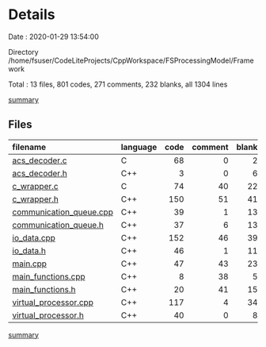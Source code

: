 # Details

Date : 2020-01-29 13:54:00

Directory /home/fsuser/CodeLiteProjects/CppWorkspace/FSProcessingModel/Framework

Total : 13 files,  801 codes, 271 comments, 232 blanks, all 1304 lines

[summary](results.md)

## Files
| filename | language | code | comment | blank | total |
| :--- | :--- | ---: | ---: | ---: | ---: |
| [acs_decoder.c](file:///home/fsuser/CodeLiteProjects/CppWorkspace/FSProcessingModel/Framework/acs_decoder.c) | C | 68 | 0 | 2 | 70 |
| [acs_decoder.h](file:///home/fsuser/CodeLiteProjects/CppWorkspace/FSProcessingModel/Framework/acs_decoder.h) | C++ | 3 | 0 | 6 | 9 |
| [c_wrapper.c](file:///home/fsuser/CodeLiteProjects/CppWorkspace/FSProcessingModel/Framework/c_wrapper.c) | C | 74 | 40 | 22 | 136 |
| [c_wrapper.h](file:///home/fsuser/CodeLiteProjects/CppWorkspace/FSProcessingModel/Framework/c_wrapper.h) | C++ | 150 | 51 | 41 | 242 |
| [communication_queue.cpp](file:///home/fsuser/CodeLiteProjects/CppWorkspace/FSProcessingModel/Framework/communication_queue.cpp) | C++ | 39 | 1 | 13 | 53 |
| [communication_queue.h](file:///home/fsuser/CodeLiteProjects/CppWorkspace/FSProcessingModel/Framework/communication_queue.h) | C++ | 37 | 6 | 13 | 56 |
| [io_data.cpp](file:///home/fsuser/CodeLiteProjects/CppWorkspace/FSProcessingModel/Framework/io_data.cpp) | C++ | 152 | 46 | 39 | 237 |
| [io_data.h](file:///home/fsuser/CodeLiteProjects/CppWorkspace/FSProcessingModel/Framework/io_data.h) | C++ | 46 | 1 | 11 | 58 |
| [main.cpp](file:///home/fsuser/CodeLiteProjects/CppWorkspace/FSProcessingModel/Framework/main.cpp) | C++ | 47 | 43 | 23 | 113 |
| [main_functions.cpp](file:///home/fsuser/CodeLiteProjects/CppWorkspace/FSProcessingModel/Framework/main_functions.cpp) | C++ | 8 | 38 | 5 | 51 |
| [main_functions.h](file:///home/fsuser/CodeLiteProjects/CppWorkspace/FSProcessingModel/Framework/main_functions.h) | C++ | 20 | 41 | 15 | 76 |
| [virtual_processor.cpp](file:///home/fsuser/CodeLiteProjects/CppWorkspace/FSProcessingModel/Framework/virtual_processor.cpp) | C++ | 117 | 4 | 34 | 155 |
| [virtual_processor.h](file:///home/fsuser/CodeLiteProjects/CppWorkspace/FSProcessingModel/Framework/virtual_processor.h) | C++ | 40 | 0 | 8 | 48 |

[summary](results.md)